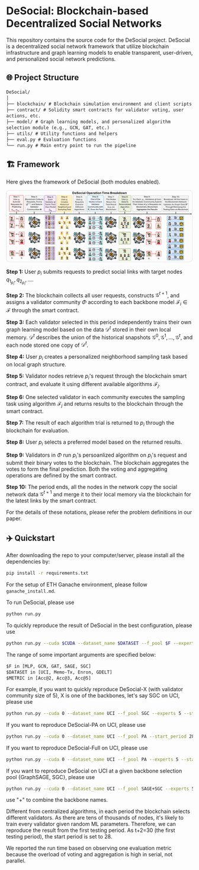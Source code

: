 # DeSocial: Blockchain-based Decentralized Social Networks

This repository contains the source code for the DeSocial project. DeSocial is a decentralized social network framework that utilize blockchain infrastructure and graph learning models to enable transparent, user-driven, and personalized social network predictions.

## 🌐 Project Structure

```
DeSocial/
│
├── blockchain/ # Blockchain simulation environment and client scripts
├── contract/ # Solidity smart contracts for validator voting, user actions, etc.
├── model/ # Graph learning models, and personalized algorithm selection module (e.g., GCN, GAT, etc.)
├── utils/ # Utility functions and helpers
├── eval.py # Evaluation functions
└── run.py # Main entry point to run the pipeline
```

## 🏗️ Framework

Here gives the framework of DeSocial (both modules enabled).

![DeSocial](img/DeSocial.png)

**Step 1:** User $p_i$ submits requests to predict social links with target nodes $q_{1_{p_i}}, q_{2_{p_i}}, \dots$.
    
**Step 2:** The blockchain collects all user requests, constructs $\mathcal{G}^{t+1}$, and assigns a validator community $\Phi$ according to each backbone model $\mathcal{F}_i\in \mathcal{F}$ through the smart contract.
    
**Step 3:** Each validator selected in this period independently trains their own graph learning model based on the data $\mathcal{D}^t$ stored in their own local memory. $\mathcal{D}^t$ describes the union of the historical snapshots $\mathcal{G}^0, \mathcal{G}^1, ..., \mathcal{G}^t$, and each node stored one copy of $\mathcal{D}^t$.
    
**Step 4:** User $p_i$ creates a personalized neighborhood sampling task based on local graph structure.
    
**Step 5:** Validator nodes retrieve $p_i$'s request  through the blockchain smart contract, and evaluate it using different available algorithms $\mathcal{F}_j$.
    
**Step 6:** One selected validator in each community executes the sampling task using algorithm $\mathcal{F}_j$ and returns results to the blockchain through the smart contract.
    
**Step 7:** The result of each algorithm trial is returned to $p_i$ through the blockchain for evaluation.
    
**Step 8:** User $p_i$ selects a preferred model based on the returned results.
    
**Step 9:** Validators in $\Phi$ run $p_i$'s persoanlized algorithm on $p_i$'s request and submit their binary votes to the blockchain. The blockchain aggregates the votes to form the final prediction. Both the voting and aggregating operations are defined by the smart contract.

**Step 10:** The period ends, all the nodes in the network copy the social network data  $\mathcal{G}^{t+1}$ and merge it to their local memory via the blockchain for the latest links by the smart contract.

For the details of these notations, please refer the problem definitions in our paper.

## ✈️ Quickstart

After downloading the repo to your computer/server, please install all the dependencies by:
```bash
pip install -r requirements.txt
```

For the setup of ETH Ganache environment, please follow `ganache_install.md`.

To run DeSocial, please use
```bash
python run.py
```

To quickly reproduce the result of DeSocial in the best configuration, please use
```bash
python run.py --cuda $CUDA --dataset_name $DATASET --f_pool $F --experts $EXPERTS --metric $METRIC --start_period 28 --load_best_configs
```

The range of some important arguments are specified below:
```
$F in [MLP, GCN, GAT, SAGE, SGC]
$DATASET in [UCI, Memo-Tx, Enron, GDELT]
$METRIC in [Acc@2, Acc@3, Acc@5]
```

For example, if you want to quickly reproduce DeSocial-X (with validator community size of 5), X is one of the backbones, let's say SGC on UCI, please use
```bash
python run.py --cuda 0 --dataset_name UCI --f_pool SGC --experts 5 --start_period 28 --metric Acc@2 --load_best_configs
```

If you want to reproduce DeSocial-PA on UCI, please use
```bash
python run.py --cuda 0 --dataset_name UCI --f_pool PA --start_period 28 --metric Acc@2 --load_best_configs
```

If you want to reproduce DeSocial-Full on UCI, please use
```bash
python run.py --cuda 0 --dataset_name UCI --f_pool PA --experts 5 --start_period 28 --metric Acc@2 --load_best_configs
```

If you want to reproduce DeSocial on UCI at a given backbone selection pool {GraphSAGE, SGC}, please use
```bash
python run.py --cuda 0 --dataset_name UCI --f_pool SAGE+SGC --experts 5 --start_period 28 --metric Acc@2 --load_best_configs
```
use "+" to combine the backbone names.

Different from centralized algorithms, in each period the blockchain selects different validators. As there are tens of thousands of nodes, it's likely to train every validator given random ML parameters. Therefore, we can reproduce the result from the first testing period. As t+2=30 (the first testing period), the start period is set to 28.

We reported the run time based on observing one evaluation metric because the overload of voting and aggregation is high in serial, not parallel.